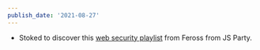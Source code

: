 ```yaml
---
publish_date: '2021-08-27'
---
```


- Stoked to discover this [web security playlist](https://www.youtube.com/playlist?list=PL1y1iaEtjSYiiSGVlL1cHsXN_kvJOOhu-) from Feross from JS Party.
